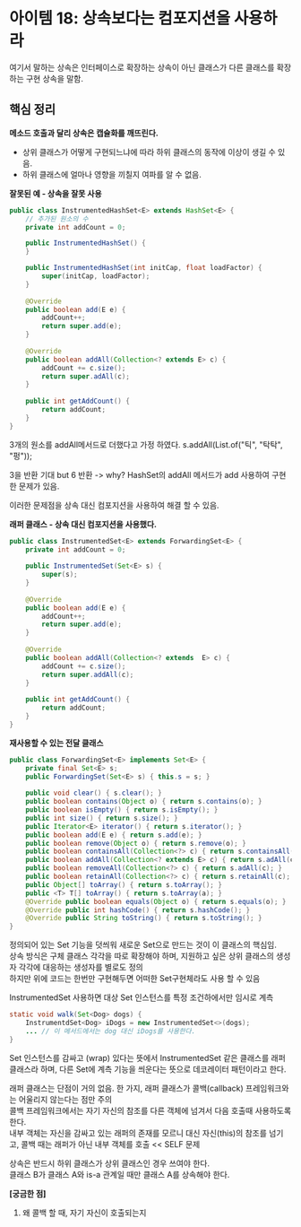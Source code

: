 # 아이템 18: 상속보다는 컴포지션을 사용하라
여기서 말하는 상속은 인터페이스로 확장하는 상속이 아닌 클래스가 다른 클래스를 확장하는 구현 상속을 말함.

## **핵심 정리**

**메소드 호출과 달리 상속은 캡슐화를 깨뜨린다.**
- 상위 클래스가 어떻게 구현되느냐에 따라 하위 클래스의 동작에 이상이 생길 수 있음.
- 하위 클래스에 얼마나 영향을 끼칠지 여파를 알 수 없음. 

**잘못된 예 - 상속을 잘못 사용**
```java
public class InstrumentedHashSet<E> extends HashSet<E> {
    // 추가된 원소의 수
    private int addCount = 0;

    public InstrumentedHashSet() {
    }

    public InstrumentedHashSet(int initCap, float loadFactor) {
        super(initCap, loadFactor);
    }
    
    @Override
    public boolean add(E e) {
        addCount++;
        return super.add(e);
    }
    
    @Override
    public boolean addAll(Collection<? extends E> c) {
        addCount += c.size();
        return super.adAll(c);
    }
    
    public int getAddCount() {
        return addCount;
    }
}

```

3개의 원소를 addAll메서드로 더했다고 가정 하였다. 
s.addAll(List.of("틱", "탁탁", "펑"));

3을 반환 기대 but 6 반환 -> why? HashSet의 addAll 메서드가 add 사용하여 구현한 문제가 있음.

이러한 문제점을 상속 대신 컴포지션을 사용하여 해결 할 수 있음. 

**래퍼 클래스 - 상속 대신 컴포지션을 사용했다.**

```java
public class InstrumentedSet<E> extends ForwardingSet<E> {
    private int addCount = 0;
    
    public InstrumentedSet(Set<E> s) {
        super(s);
    }
    
    @Override
    public boolean add(E e) {
        addCount++;
        return super.add(e);
    }
    
    @Override
    public boolean addAll(Collection<? extends  E> c) {
        addCount += c.size();
        return super.addAll(c);
    }
    
    public int getAddCount() {
        return addCount;
    }
}
```

**재사용할 수 있는 전달 클래스**
```java
public class ForwardingSet<E> implements Set<E> {
    private final Set<E> s;
    public ForwardingSet(Set<E> s) { this.s = s; }
    
    public void clear() { s.clear(); }
    public boolean contains(Object o) { return s.contains(o); }
    public boolean isEmpty() { return s.isEmpty(); }
    public int size() { return s.size(); }
    public Iterator<E> iterator() { return s.iterator(); }
    public boolean add(E e) { return s.add(e); }
    public boolean remove(Object o) { return s.remove(o); }
    public boolean containsAll(Collection<?> c) { return s.containsAll(c); }
    public boolean addAll(Collection<? extends E> c) { return s.adAll(c); }
    public boolean removeAll(Collection<?> c) { return s.adAll(c); }
    public boolean retainAll(Collection<?> c) { return s.retainAll(c); }
    public Object[] toArray() { return s.toArray(); }
    public <T> T[] toArray() { return s.toArray(a); }
    @Override public boolean equals(Object o) { return s.equals(o); }
    @Override public int hashCode() { return s.hashCode(); }
    @Override public String toString() { return s.toString(); }
}
```

정의되어 있는 Set 기능을 덧씌워 새로운 Set으로 만드는 것이 이 클래스의 핵심임. <br/>
상속 방식은 구체 클래스 각각을 따로 확장해야 하며, 지원하고 싶은 상위 클래스의 생성자 각각에 대응하는 생성자를 별로도 정의 <br/>
하지만 위에 코드는 한번만 구현해두면 어떠한 Set구현체라도 사용 할 수 있음 <br/>

InstrumentedSet 사용하면 대상 Set 인스턴스를 특정 조건하에서만 임시로 계측
```java
static void walk(Set<Dog> dogs) {
    InstrumentdSet<Dog> iDogs = new InstrumentedSet<>(dogs);
    ... // 이 메서드에서는 dog 대신 iDogs를 사용한다.
}
```

Set 인스턴스를 감싸고 (wrap) 있다는 뜻에서 InstrumentedSet 같은 클래스를 래퍼 클래스라 하며, 다른 Set에 계측 기능을 씌운다는 뜻으로 데코레이터 패턴이라고 한다.  <br/>

래퍼 클래스는 단점이 거의 없음. 한 가지, 래퍼 클래스가 콜백(callback) 프레임워크와는 어울리지 않는다는 점만 주의 <br/>
콜백 프레임워크에서는 자기 자신의 참조를 다른 객체에 넘겨서 다음 호출때 사용하도록 한다. <br/>
내부 객체는 자신을 감싸고 있는 래퍼의 존재를 모르니 대신 자신(this)의 참조를 넘기고, 콜백 때는 래퍼가 아닌 내부 객체를 호출 << SELF 문제<br/>

상속은 반드시 하위 클래스가 상위 클래스인 경우 쓰여야 한다. <br/>
클래스 B가 클래스 A와 is-a 관계일 때만 클래스 A를 상속해야 한다.


**[궁금한 점]**
1. 왜 콜백 할 때, 자기 자신이 호출되는지
